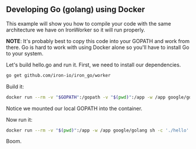 ## Developing Go (golang) using Docker

This example will show you how to compile your code with the same architecture we have on IronWorker so it will
run properly.

**NOTE**: It's probably best to copy this code into your GOPATH and work from there. Go is hard to work with using Docker
alone so you'll have to install Go to your system. 

Let's build hello.go and run it. First, we need to install our dependencies. 

```sh
go get github.com/iron-io/iron_go/worker
```

Build it:

```sh
docker run --rm -v "$GOPATH":/gopath -v "$(pwd)":/app -w /app google/golang sh -c 'go build -o hello'
```

Notice we mounted our local GOPATH into the container. 

Now run it:

```sh
docker run --rm -v "$(pwd)":/app -w /app google/golang sh -c './hello'
```

Boom.
